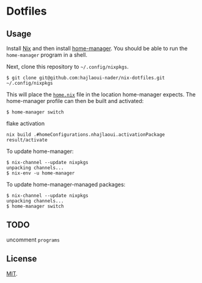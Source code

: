 # Dotfiles

## Usage

Install [Nix][nix] and then install [home-manager][home-manager]. You should be
able to run the `home-manager` program in a shell.

Next, clone this repository to `~/.config/nixpkgs`.

```shell
$ git clone git@github.com:hajlaoui-nader/nix-dotfiles.git ~/.config/nixpkgs
```

This will place the [`home.nix`](home.nix) file in the location home-manager
expects. The home-manager profile can then be built and activated:

```shell
$ home-manager switch
```

flake activation
```shell
nix build .#homeConfigurations.nhajlaoui.activationPackage
result/activate
```

To update home-manager:

```shell
$ nix-channel --update nixpkgs
unpacking channels...
$ nix-env -u home-manager
```

To update home-manager-managed packages:

```shell
$ nix-channel --update nixpkgs
unpacking channels...
$ home-manager switch
```

## TODO
uncomment `programs`

## License

[MIT](http://opensource.org/licenses/MIT).

[nix]: https://nixos.org/
[home-manager]: https://github.com/nix-community/home-manager
[neovim]: https://neovim.io/

